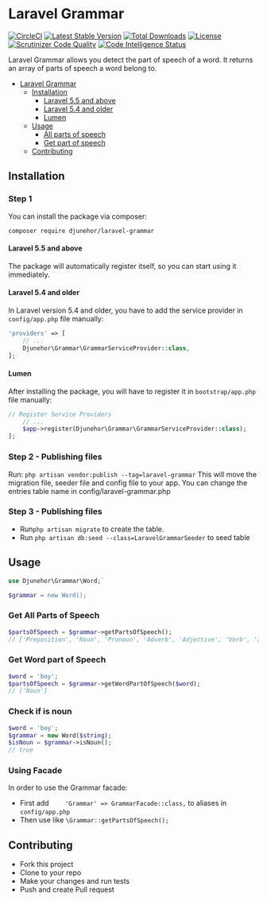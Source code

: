 # Laravel Grammar
[![CircleCI](https://circleci.com/gh/djunehor/laravel-grammar.svg?style=svg)](https://circleci.com/gh/djunehor/laravel-grammar)
[![Latest Stable Version](https://poser.pugx.org/djunehor/laravel-grammar/v/stable)](https://packagist.org/packages/djunehor/laravel-grammar)
[![Total Downloads](https://poser.pugx.org/djunehor/laravel-grammar/downloads)](https://packagist.org/packages/djunehor/laravel-grammar)
[![License](https://poser.pugx.org/djunehor/laravel-grammar/license)](https://packagist.org/packages/djunehor/laravel-grammar)
[![Scrutinizer Code Quality](https://scrutinizer-ci.com/g/djunehor/laravel-grammar/badges/quality-score.png?b=master)](https://scrutinizer-ci.com/g/djunehor/laravel-grammar/?branch=master)
[![Code Intelligence Status](https://scrutinizer-ci.com/g/djunehor/laravel-grammar/badges/code-intelligence.svg?b=master)](https://scrutinizer-ci.com/code-intelligence)

Laravel Grammar allows you detect the part of speech of a word. It returns an array of parts of speech a word belong to.

- [Laravel Grammar](#laravel-grammar)
    - [Installation](#installation)
        - [Laravel 5.5 and above](#laravel-55-and-above)
        - [Laravel 5.4 and older](#laravel-54-and-older)
        - [Lumen](#lumen)
    - [Usage](#usage)
        - [All parts of speech](#get-all-parts-of-speech)
        - [Get part of speech](#get-word-part-of-speech)
    - [Contributing](#contributing)

## Installation

### Step 1
You can install the package via composer:

```shell
composer require djunehor/laravel-grammar
```

#### Laravel 5.5 and above

The package will automatically register itself, so you can start using it immediately.

#### Laravel 5.4 and older

In Laravel version 5.4 and older, you have to add the service provider in `config/app.php` file manually:

```php
'providers' => [
    // ...
    Djunehor\Grammar\GrammarServiceProvider::class,
];
```
#### Lumen

After installing the package, you will have to register it in `bootstrap/app.php` file manually:
```php
// Register Service Providers
    // ...
    $app->register(Djunehor\Grammar\GrammarServiceProvider::class);
];
```

### Step 2 - Publishing files
Run:
`php artisan vendor:publish --tag=laravel-grammar`
This will move the migration file, seeder file and config file to your app. You can change the entries table name in config/laravel-grammar.php

### Step 3 - Publishing files
- Run`php artisan migrate` to create the table.
- Run `php artisan db:seed --class=LaravelGrammarSeeder` to seed table


## Usage
```php
use Djunehor\Grammar\Word;`

$grammar = new Word();
```

### Get All Parts of Speech
```php
$partsOfSpeech = $grammar->getPartsOfSpeech();
// ['Preposition', 'Noun', 'Pronoun', 'Adverb', 'Adjective', 'Verb', 'Interjection', 'Conjunction']
```

### Get Word part of Speech
```php
$word = 'boy';
$partsOfSpeech = $grammar->getWordPartOfSpeech($word);
// ['Noun']
```

### Check if is noun
```php
$word = 'boy';
$grammar = new Word($string);
$isNoun = $grammar->isNoun();
// true
```

### Using Facade
In order to use the Grammar facade:
- First add `    'Grammar' => GrammarFacade::class,` to aliases in `config/app.php`
- Then use like `\Grammar::getPartsOfSpeech();`

## Contributing
- Fork this project
- Clone to your repo
- Make your changes and run tests
- Push and create Pull request
